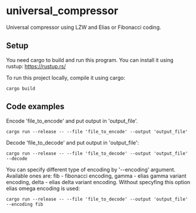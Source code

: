 # universal_compressor
Universal compressor using LZW and Elias or Fibonacci coding.

## Setup
You need cargo to build and run this program.
You can install it using rustup: https://rustup.rs/

To run this project locally, compile it using cargo:
```
cargo build
````

## Code examples
Encode 'file_to_encode' and put output in 'output_file'.
```
cargo run --release -- --file 'file_to_encode' --output 'output_file'
```

Decode 'file_to_decode' and put output in 'output_file':
```
cargo run --release -- --file 'file_to_decode' --output 'output_file' --decode
```

You can specify different type of encoding by '--encoding' argument.
Available ones are: fib - fibonacci encoding, gamma - elias gamma variant encoding,
delta - elias delta variant encoding. Without specyfing this option elias omega
encoding is used:
```
cargo run --release -- --file 'file_to_decode' --output 'output_file' --encoding fib
```
